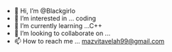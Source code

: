 - 👋 Hi, I’m @Blackgirlo
- 👀 I’m interested in ... coding
- 🌱 I’m currently learning ...C++
- 💞️ I’m looking to collaborate on ...
- 📫 How to reach me ... mazvitavelah99@gmail.com

<!---
Blackgirlo/Blackgirlo is a ✨ special ✨ repository because its `README.md` (this file) appears on your GitHub profile.
You can click the Preview link to take a look at your changes.
--->
